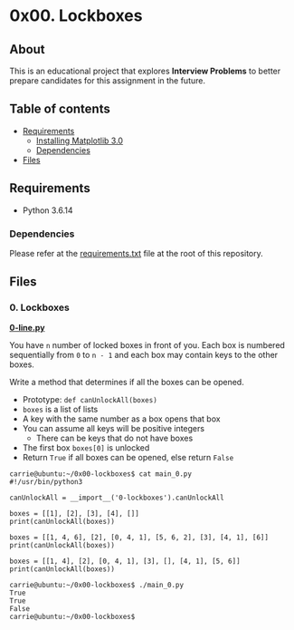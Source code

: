 # 0x00. Lockboxes

## About

This is an educational project that explores **Interview Problems** to better prepare candidates for this assignment in the future.

## Table of contents

- [Requirements](#requirements)
  - [Installing Matplotlib 3.0](#installing-matplotlib-3)
  - [Dependencies](#dependencies)
- [Files](#files)

## Requirements

- Python 3.6.14

### Dependencies

Please refer at the [requirements.txt](../../requirements.txt) file at the root of this repository.

## Files

### 0. Lockboxes

**[0-line.py](0-line.py)**

You have `n` number of locked boxes in front of you. Each box is numbered sequentially from `0` to `n - 1` and each box may contain keys to the other boxes.

Write a method that determines if all the boxes can be opened.

- Prototype: `def canUnlockAll(boxes)`
- `boxes` is a list of lists
- A key with the same number as a box opens that box
- You can assume all keys will be positive integers
  - There can be keys that do not have boxes
- The first box `boxes[0]` is unlocked
- Return `True` if all boxes can be opened, else return `False`

```
carrie@ubuntu:~/0x00-lockboxes$ cat main_0.py
#!/usr/bin/python3

canUnlockAll = __import__('0-lockboxes').canUnlockAll

boxes = [[1], [2], [3], [4], []]
print(canUnlockAll(boxes))

boxes = [[1, 4, 6], [2], [0, 4, 1], [5, 6, 2], [3], [4, 1], [6]]
print(canUnlockAll(boxes))

boxes = [[1, 4], [2], [0, 4, 1], [3], [], [4, 1], [5, 6]]
print(canUnlockAll(boxes))

carrie@ubuntu:~/0x00-lockboxes$ ./main_0.py
True
True
False
carrie@ubuntu:~/0x00-lockboxes$
```
